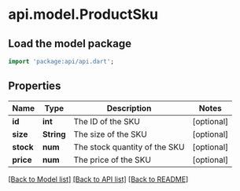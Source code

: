 # api.model.ProductSku

## Load the model package
```dart
import 'package:api/api.dart';
```

## Properties
Name | Type | Description | Notes
------------ | ------------- | ------------- | -------------
**id** | **int** | The ID of the SKU | [optional] 
**size** | **String** | The size of the SKU | [optional] 
**stock** | **num** | The stock quantity of the SKU | [optional] 
**price** | **num** | The price of the SKU | [optional] 

[[Back to Model list]](../README.md#documentation-for-models) [[Back to API list]](../README.md#documentation-for-api-endpoints) [[Back to README]](../README.md)



